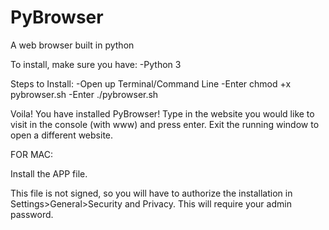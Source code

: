 # PyBrowser
A web browser built in python

To install, make sure you have:
  -Python 3
  
  
Steps to Install:
  -Open up Terminal/Command Line
  -Enter chmod +x pybrowser.sh
  -Enter ./pybrowser.sh
  
Voila! You have installed PyBrowser! Type in the website you would like to visit in the console (with www) and press enter. Exit the running window to open a different website.


FOR MAC:

Install the APP file.

This file is not signed, so you will have to authorize the installation in Settings>General>Security and Privacy. 
This will require your admin password.
